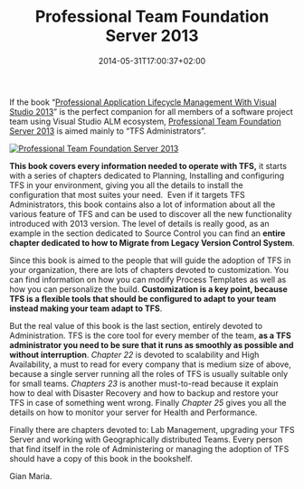 ﻿---
title: "Professional Team Foundation Server 2013"
description: ""
date: 2014-05-31T17:00:37+02:00
draft: false
tags: [Books]
categories: [Tfs]
---
If the book “[Professional Application Lifecycle Management With Visual Studio 2013](http://www.codewrecks.com/blog/index.php/2014/05/17/professional-application-lifecycle-management-with-visual-studio-2013/)” is the perfect companion for all members of a software project team using Visual Studio ALM ecosystem, [Professional Team Foundation Server 2013](http://www.wrox.com/WileyCDA/WroxTitle/Professional-Team-Foundation-Server-2013.productCd-1118836340.html) is aimed mainly to “TFS Administrators”.

[![Professional Team Foundation Server 2013](http://img4.photochiel.com/M00/19/0A/ot2wlFLzOGiACjTsAAAtmuN13Os028.jpg)](http://www.wrox.com/WileyCDA/WroxTitle/Professional-Team-Foundation-Server-2013.productCd-1118836340.html)

 **This book covers every information needed to operate with TFS,** it starts with a series of chapters dedicated to Planning, Installing and configuring TFS in your environment, giving you all the details to install the configuration that most suites your need.  Even if it targets TFS Administrators, this book contains also a lot of information about all the various feature of TFS and can be used to discover all the new functionality introduced with 2013 version. The level of details is really good, as an example in the section dedicated to Source Control you can find an  **entire chapter dedicated to how to Migrate from Legacy Version Control System**.

Since this book is aimed to the people that will guide the adoption of TFS in your organization, there are lots of chapters devoted to customization. You can find information on how you can modify Process Templates as well as how you can personalize the build.  **Customization is a key point, because TFS is a flexible tools that should be configured to adapt to your team instead making your team adapt to TFS**.

But the real value of this book is the last section, entirely devoted to Administration. TFS is the core tool for every member of the team,  **as a TFS administrator you need to be sure that it runs as smoothly as possible and without interruption**. *Chapter 22* is devoted to scalability and High Availability, a must to read for every company that is medium size of above, because a single server running all the roles of TFS is usually suitable only for small teams. *Chapters 23* is another must-to-read because it explain how to deal with Disaster Recovery and how to backup and restore your TFS in case of something went wrong. Finally *Chapter 25* gives you all the details on how to monitor your server for Health and Performance.

Finally there are chapters devoted to: Lab Management, upgrading your TFS Server and working with Geographically distributed Teams. Every person that find itself in the role of Administering or managing the adoption of TFS should have a copy of this book in the bookshelf.

Gian Maria.
